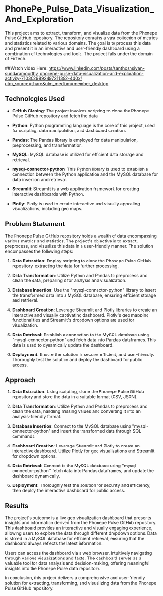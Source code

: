 # PhonePe_Pulse_Data_Visualization_And_Exploration

This project aims to extract, transform, and visualize data from the Phonepe Pulse GitHub repository. The repository contains a vast collection of metrics and statistics related to various domains. The goal is to process this data and present it in an interactive and user-friendly dashboard using a combination of technologies and tools. The project falls under the domain of Fintech.

##Watch video Here: https://www.linkedin.com/posts/santhoshsivan-sundaramoorthy_phonepe-pulse-data-visualization-and-exploration-activity-7103029892497211392-4d0x?utm_source=share&utm_medium=member_desktop

## Technologies Used

- **GitHub Cloning**: The project involves scripting to clone the Phonepe Pulse GitHub repository and fetch the data.

- **Python**: Python programming language is the core of this project, used for scripting, data manipulation, and dashboard creation.

- **Pandas**: The Pandas library is employed for data manipulation, preprocessing, and transformation.

- **MySQL**: MySQL database is utilized for efficient data storage and retrieval.

- **mysql-connector-python**: This Python library is used to establish a connection between the Python application and the MySQL database for data insertion and retrieval.

- **Streamlit**: Streamlit is a web application framework for creating interactive dashboards with Python.

- **Plotly**: Plotly is used to create interactive and visually appealing visualizations, including geo maps.

## Problem Statement

The Phonepe Pulse GitHub repository holds a wealth of data encompassing various metrics and statistics. The project's objective is to extract, preprocess, and visualize this data in a user-friendly manner. The solution encompasses the following steps:

1. **Data Extraction**: Employ scripting to clone the Phonepe Pulse GitHub repository, extracting the data for further processing.

2. **Data Transformation**: Utilize Python and Pandas to preprocess and clean the data, preparing it for analysis and visualization.

3. **Database Insertion**: Use the "mysql-connector-python" library to insert the transformed data into a MySQL database, ensuring efficient storage and retrieval.

4. **Dashboard Creation**: Leverage Streamlit and Plotly libraries to create an interactive and visually captivating dashboard. Plotly's geo mapping functionalities and Streamlit's dropdown options are used for visualization.

5. **Data Retrieval**: Establish a connection to the MySQL database using "mysql-connector-python" and fetch data into Pandas dataframes. This data is used to dynamically update the dashboard.

6. **Deployment**: Ensure the solution is secure, efficient, and user-friendly. Thoroughly test the solution and deploy the dashboard for public access.

## Approach

1. **Data Extraction**: Using scripting, clone the Phonepe Pulse GitHub repository and store the data in a suitable format (CSV, JSON).

2. **Data Transformation**: Utilize Python and Pandas to preprocess and clean the data, handling missing values and converting it into an analysis-friendly format.

3. **Database Insertion**: Connect to the MySQL database using "mysql-connector-python" and insert the transformed data through SQL commands.

4. **Dashboard Creation**: Leverage Streamlit and Plotly to create an interactive dashboard. Utilize Plotly for geo visualizations and Streamlit for dropdown options.

5. **Data Retrieval**: Connect to the MySQL database using "mysql-connector-python," fetch data into Pandas dataframes, and update the dashboard dynamically.

6. **Deployment**: Thoroughly test the solution for security and efficiency, then deploy the interactive dashboard for public access.

## Results

The project's outcome is a live geo visualization dashboard that presents insights and information derived from the Phonepe Pulse GitHub repository. This dashboard provides an interactive and visually engaging experience, allowing users to explore the data through different dropdown options. Data is stored in a MySQL database for efficient retrieval, ensuring that the dashboard always reflects the latest information.

Users can access the dashboard via a web browser, intuitively navigating through various visualizations and facts. The dashboard serves as a valuable tool for data analysis and decision-making, offering meaningful insights into the Phonepe Pulse data repository.

In conclusion, this project delivers a comprehensive and user-friendly solution for extracting, transforming, and visualizing data from the Phonepe Pulse GitHub repository.
